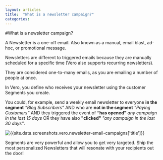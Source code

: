 ```yaml
---
layout: articles
title:  "What is a newsletter campaign?"
categories: 
---
```


#What is a newsletter campaign?

A Newsletter is a one-off email. Also known as a manual, email blast, ad-hoc, or promotional message.

Newsletters are different to triggered emails because they are manually scheduled for a specific time (Vero also supports recurring newsletters).

They are considered one-to-many emails, as you are emailing a number of people at once.

In Vero, you define who receives your newsletter using the customer 
Segments you create.

You could, for example, send a weekly email newsletter to everyone **in the segment** *“Blog Subscribers”* AND who are **not in the segment** *“Paying Customers”* AND they triggered the event of **“has opened”** *any campaign in the last 15 days* OR they have also **"clicked"** *"any campaign in the last 30 days"*.

![{{site.data.screenshots.vero.newsletter-email-campaigns['title']}}]({{site.data.screenshots.vero.newsletter-email-campaigns.image}})

Segments are very powerful and allow you to get very targeted. Ship the most personalized Newsletters that will resonate with your recipients out the door!